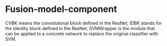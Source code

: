# Fusion-model-component
CVBK means the convolutional block defined in the ResNet;
IDBK stands for the identity block defined in the ResNet;
SVMWrapper is the module that can be applied to a concrete network to replace the original classifier with SVM.
